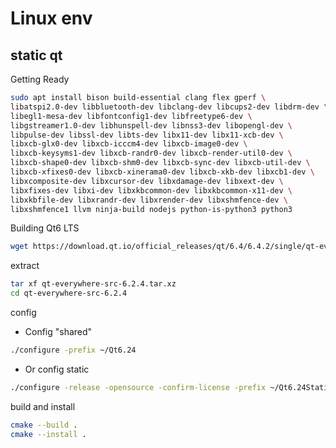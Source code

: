 # Linux env

## static qt

Getting Ready

```bash
sudo apt install bison build-essential clang flex gperf \
libatspi2.0-dev libbluetooth-dev libclang-dev libcups2-dev libdrm-dev \
libegl1-mesa-dev libfontconfig1-dev libfreetype6-dev \
libgstreamer1.0-dev libhunspell-dev libnss3-dev libopengl-dev \
libpulse-dev libssl-dev libts-dev libx11-dev libx11-xcb-dev \
libxcb-glx0-dev libxcb-icccm4-dev libxcb-image0-dev \
libxcb-keysyms1-dev libxcb-randr0-dev libxcb-render-util0-dev \
libxcb-shape0-dev libxcb-shm0-dev libxcb-sync-dev libxcb-util-dev \
libxcb-xfixes0-dev libxcb-xinerama0-dev libxcb-xkb-dev libxcb1-dev \
libxcomposite-dev libxcursor-dev libxdamage-dev libxext-dev \
libxfixes-dev libxi-dev libxkbcommon-dev libxkbcommon-x11-dev \
libxkbfile-dev libxrandr-dev libxrender-dev libxshmfence-dev \
libxshmfence1 llvm ninja-build nodejs python-is-python3 python3
```

Building Qt6 LTS

```bash
wget https://download.qt.io/official_releases/qt/6.4/6.4.2/single/qt-everywhere-src-6.2.4.tar.xz
```

extract

```bash
tar xf qt-everywhere-src-6.2.4.tar.xz
cd qt-everywhere-src-6.2.4
```

config

* Config "shared"

```bash
./configure -prefix ~/Qt6.24
```

* Or config static

```bash
./configure -release -opensource -confirm-license -prefix ~/Qt6.24Static
```

build and install

```bash
cmake --build .
cmake --install .
```

